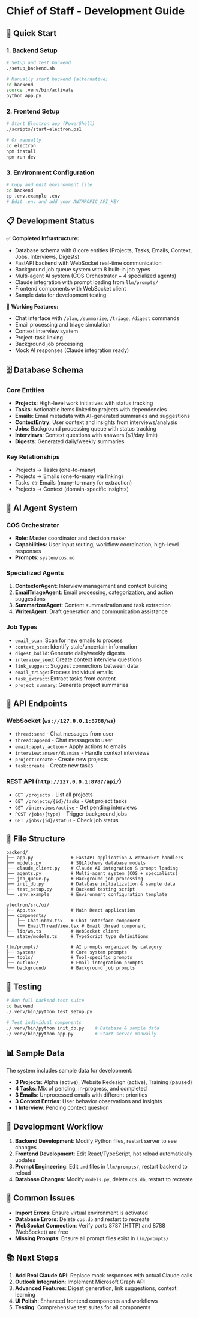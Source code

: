 # Chief of Staff - Development Guide

## 🚀 Quick Start

### 1. Backend Setup
```bash
# Setup and test backend
./setup_backend.sh

# Manually start backend (alternative)
cd backend
source .venv/bin/activate
python app.py
```

### 2. Frontend Setup  
```bash
# Start Electron app (PowerShell)
./scripts/start-electron.ps1

# Or manually
cd electron
npm install
npm run dev
```

### 3. Environment Configuration
```bash
# Copy and edit environment file
cd backend
cp .env.example .env
# Edit .env and add your ANTHROPIC_API_KEY
```

## 📋 Development Status

✅ **Completed Infrastructure:**
- Database schema with 8 core entities (Projects, Tasks, Emails, Context, Jobs, Interviews, Digests)
- FastAPI backend with WebSocket real-time communication
- Background job queue system with 8 built-in job types
- Multi-agent AI system (COS Orchestrator + 4 specialized agents)
- Claude integration with prompt loading from `llm/prompts/`
- Frontend components with WebSocket client
- Sample data for development testing

🔄 **Working Features:**
- Chat interface with `/plan`, `/summarize`, `/triage`, `/digest` commands
- Email processing and triage simulation
- Context interview system
- Project-task linking
- Background job processing
- Mock AI responses (Claude integration ready)

## 🗄️ Database Schema

### Core Entities
- **Projects**: High-level work initiatives with status tracking
- **Tasks**: Actionable items linked to projects with dependencies
- **Emails**: Email metadata with AI-generated summaries and suggestions
- **ContextEntry**: User context and insights from interviews/analysis
- **Jobs**: Background processing queue with status tracking
- **Interviews**: Context questions with answers (≤1/day limit)
- **Digests**: Generated daily/weekly summaries

### Key Relationships
- Projects → Tasks (one-to-many)
- Projects → Emails (one-to-many via linking)
- Tasks ↔ Emails (many-to-many for extraction)
- Projects → Context (domain-specific insights)

## 🤖 AI Agent System

### COS Orchestrator
- **Role**: Master coordinator and decision maker
- **Capabilities**: User input routing, workflow coordination, high-level responses
- **Prompts**: `system/cos.md`

### Specialized Agents
1. **ContextorAgent**: Interview management and context building
2. **EmailTriageAgent**: Email processing, categorization, and action suggestions  
3. **SummarizerAgent**: Content summarization and task extraction
4. **WriterAgent**: Draft generation and communication assistance

### Job Types
- `email_scan`: Scan for new emails to process
- `context_scan`: Identify stale/uncertain information
- `digest_build`: Generate daily/weekly digests
- `interview_seed`: Create context interview questions
- `link_suggest`: Suggest connections between data
- `email_triage`: Process individual emails
- `task_extract`: Extract tasks from content
- `project_summary`: Generate project summaries

## 🔧 API Endpoints

### WebSocket (`ws://127.0.0.1:8788/ws`)
- `thread:send` - Chat messages from user
- `thread:append` - Chat messages to user
- `email:apply_action` - Apply actions to emails
- `interview:answer/dismiss` - Handle context interviews
- `project:create` - Create new projects
- `task:create` - Create new tasks

### REST API (`http://127.0.0.1:8787/api/`)
- `GET /projects` - List all projects
- `GET /projects/{id}/tasks` - Get project tasks
- `GET /interviews/active` - Get pending interviews
- `POST /jobs/{type}` - Trigger background jobs
- `GET /jobs/{id}/status` - Check job status

## 📁 File Structure

```
backend/
├── app.py              # FastAPI application & WebSocket handlers
├── models.py           # SQLAlchemy database models
├── claude_client.py    # Claude AI integration & prompt loading
├── agents.py           # Multi-agent system (COS + specialists)
├── job_queue.py        # Background job processing
├── init_db.py          # Database initialization & sample data
├── test_setup.py       # Backend testing script
└── .env.example        # Environment configuration template

electron/src/ui/
├── App.tsx             # Main React application
├── components/
│   ├── ChatInbox.tsx   # Chat interface component
│   └── EmailThreadView.tsx # Email thread component
├── lib/ws.ts           # WebSocket client
└── state/models.ts     # TypeScript type definitions

llm/prompts/            # AI prompts organized by category
├── system/             # Core system prompts
├── tools/              # Tool-specific prompts  
├── outlook/            # Email integration prompts
└── background/         # Background job prompts
```

## 🧪 Testing

```bash
# Run full backend test suite
cd backend
./.venv/bin/python test_setup.py

# Test individual components
./.venv/bin/python init_db.py    # Database & sample data
./.venv/bin/python app.py        # Start server manually
```

## 📊 Sample Data

The system includes sample data for development:
- **3 Projects**: Alpha (active), Website Redesign (active), Training (paused)
- **4 Tasks**: Mix of pending, in-progress, and completed
- **3 Emails**: Unprocessed emails with different priorities
- **3 Context Entries**: User behavior observations and insights
- **1 Interview**: Pending context question

## 🔄 Development Workflow

1. **Backend Development**: Modify Python files, restart server to see changes
2. **Frontend Development**: Edit React/TypeScript, hot reload automatically updates
3. **Prompt Engineering**: Edit `.md` files in `llm/prompts/`, restart backend to reload
4. **Database Changes**: Modify `models.py`, delete `cos.db`, restart to recreate

## 🐛 Common Issues

- **Import Errors**: Ensure virtual environment is activated
- **Database Errors**: Delete `cos.db` and restart to recreate
- **WebSocket Connection**: Verify ports 8787 (HTTP) and 8788 (WebSocket) are free
- **Missing Prompts**: Ensure all prompt files exist in `llm/prompts/`

## 📚 Next Steps

1. **Add Real Claude API**: Replace mock responses with actual Claude calls
2. **Outlook Integration**: Implement Microsoft Graph API
3. **Advanced Features**: Digest generation, link suggestions, context learning
4. **UI Polish**: Enhanced frontend components and workflows
5. **Testing**: Comprehensive test suites for all components